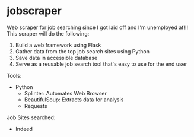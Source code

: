 # jobscraper
Web scraper for job searching since I got laid off and I'm unemployed af!!! This scraper will do the following:
1. Build a web framework using Flask
2. Gather data from the top job search sites using Python
3. Save data in accessible database
4. Serve as a reusable job search tool that's easy to use for the end user

Tools:
- Python
  - Splinter: Automates Web Browser
  - BeautifulSoup: Extracts data for analysis
  - Requests

Job Sites searched:
- Indeed
